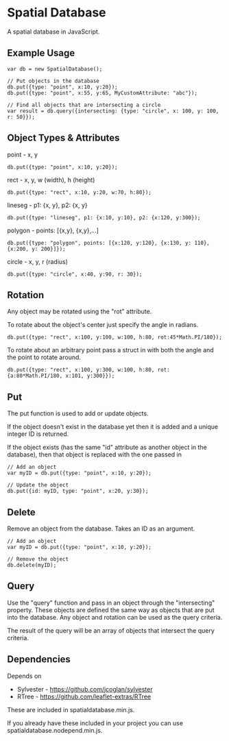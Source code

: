 Spatial Database
===============

A spatial database in JavaScript.

## Example Usage

	var db = new SpatialDatabase();

	// Put objects in the database
	db.put({type: "point", x:10, y:20});
	db.put({type: "point", x:55, y:65, MyCustomAttribute: "abc"});

	// Find all objects that are intersecting a circle
	var result = db.query({intersecting: {type: "circle", x: 100, y: 100, r: 50}});


## Object Types &amp; Attributes

point - x, y

	db.put({type: "point", x:10, y:20});

rect  - x, y, w (width), h (height)

	db.put({type: "rect", x:10, y:20, w:70, h:80});

lineseg - p1: {x, y}, p2: {x, y}

	db.put({type: "lineseg", p1: {x:10, y:10}, p2: {x:120, y:300});

polygon - points: [{x,y}, {x,y},...]

	db.put({type: "polygon", points: [{x:120, y:120}, {x:130, y: 110}, {x:200, y: 200}]});

circle - x, y, r (radius)

	db.put({type: "circle", x:40, y:90, r: 30});

## Rotation

Any object may be rotated using the "rot" attribute.

To rotate about the object's center just specify the angle in radians.

	db.put({type: "rect", x:100, y:100, w:100, h:80, rot:45*Math.PI/180});

To rotate about an arbitrary point pass a struct in with both the angle and the point to rotate around.

	db.put({type: "rect", x:100, y:300, w:100, h:80, rot:{a:80*Math.PI/180, x:101, y:300}});

## Put

The put function is used to add or update objects.

If the object doesn't exist in the database yet then it is added and a unique integer ID is returned.

If the object exists (has the same "id" attribute as another object in the database), then that object is replaced with the one passed in

	// Add an object
	var myID = db.put({type: "point", x:10, y:20});

	// Update the object
	db.put({id: myID, type: "point", x:20, y:30});

## Delete

Remove an object from the database. Takes an ID as an argument.

	// Add an object
	var myID = db.put({type: "point", x:10, y:20});

	// Remove the object
	db.delete(myID);

## Query

Use the "query" function and pass in an object through the "intersecting" property. These objects are defined the same way as objects that are put into the database. Any object and rotation can be used as the query criteria.

The result of the query will be an array of objects that intersect the query criteria.

## Dependencies

Depends on 
* Sylvester - https://github.com/jcoglan/sylvester
* RTree - https://github.com/leaflet-extras/RTree

These are included in spatialdatabase.min.js.

If you already have these included in your project you can use spatialdatabase.nodepend.min.js.